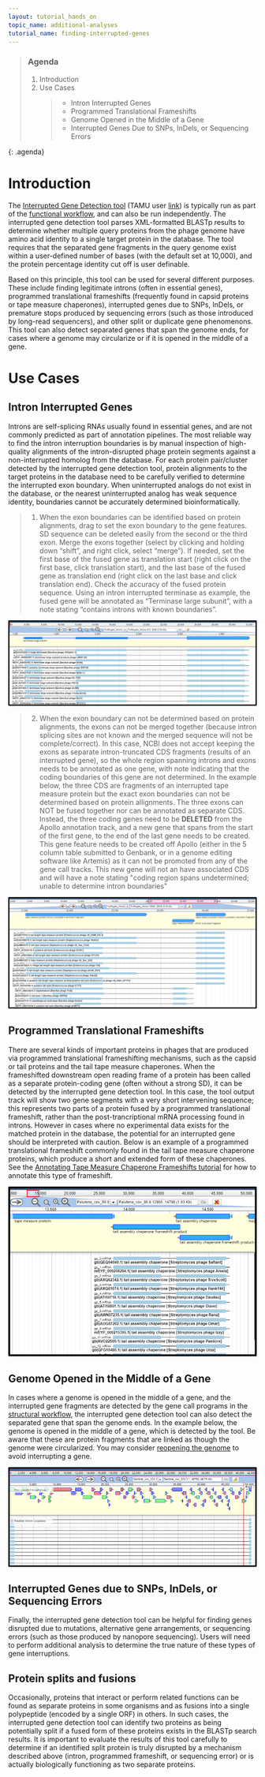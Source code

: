 ```yaml
---
layout: tutorial_hands_on
topic_name: additional-analyses
tutorial_name: finding-interrupted-genes
---
```


> ### Agenda
>
> 1. Introduction
> 2. Use Cases
>    > * Intron Interrupted Genes
>    > * Programmed Translational Frameshifts
>    > * Genome Opened in the Middle of a Gene
>    > * Interrupted Genes Due to SNPs, InDels, or Sequencing Errors
>
{: .agenda}

# Introduction
The [Interrupted Gene Detection tool](https://cpt.tamu.edu/galaxy-pub/root?tool_id=edu.tamu.cpt2.phage.intron_detection) (TAMU user [link](https://cpt.tamu.edu/galaxy/root?tool_id=edu.tamu.cpt2.phage.intron_detection)) is typically run as part of the [functional workflow](https://cpt.tamu.edu/training-material//topics/phage-annotation-pipeline/tutorials/functional-annotation-workflow/tutorial.html), and can also be run independently.  The interrupted gene detection tool parses XML-formatted BLASTp results to determine whether multiple query proteins from the phage genome have amino acid identity to a single target protein in the database.  The tool requires that the separated gene fragments in the query genome exist within a user-defined number of bases (with the default set at 10,000), and the protein percentage identity cut off is user definable.  

Based on this principle, this tool can be used for several different purposes.  These include finding legitimate introns (often in essential genes), programmed translational frameshifts (frequently found in capsid proteins or tape measure chaperones), interrupted genes due to SNPs, InDels, or premature stops produced by sequencing errors (such as those introduced by long-read sequencers),  and other split or duplicate gene phenomenons. This tool can also detect separated genes that span the genome ends, for cases where a genome may circularize or if it is opened in the middle of a gene.


# Use Cases

## Intron Interrupted Genes
Introns are self-splicing RNAs usually found in essential genes, and are not commonly predicted as part of annotation pipelines.  The most reliable way to find the intron interruption boundaries is by manual inspection of high-quality alignments of the intron-disrupted phage protein segments against a non-interrupted homolog from the database.  For each protein pair/cluster detected by the interrupted gene detection tool, protein alignments to the target proteins in the database need to be carefully verified to determine the interrupted exon boundary. When uninterrupted analogs do not exist in the database, or the nearest uninterrupted analog has weak sequence identity, boundaries cannot be accurately determined bioinformatically. 

> 1. When the exon boundaries can be identified based on protein alignments, drag to set the exon boundary to the gene features. SD sequence can be deleted easily from the second or the third exon. Merge the exons together (select by clicking and holding down “shift”, and right click, select “merge”). If needed, set the first base of the fused gene as translation start (right click on the first base, click translation start), and the last base of the fused gene as translation end (right click on the last base and click translation end). Check the accuracy of the fused protein sequence. Using an intron interrupted terminase as example, the fused gene will be annotated as “Terminase large subunit”, with a note stating “contains introns with known boundaries”.

![](../../images/finding-interrupted-genes-screenshots/1-intron-image1.png)

> 2. When the exon boundary can not be determined based on protein alignments, the exons can not be merged together (because intron splicing sites are not known and the merged sequence will not be complete/correct). In this case, NCBI does not accept keeping the exons as separate intron-truncated CDS fragments (results of an interrupted gene), so the whole region spanning introns and exons needs to be annotated as one gene, with note indicating that the coding boundaries of this gene are not determined. In the example below, the three CDS are fragments of an interrupted tape measure protein but the exact exon boundaries can not be determined based on protein allignments.  The three exons can NOT be fused together nor can be annotated as separate CDS. Instead, the three coding genes need to be **DELETED** from the Apollo annotation track, and a new gene that spans from the start of the first gene, to the end of the last gene needs to be created. This gene feature needs to be created off Apollo (either in the 5 column table submitted to Genbank, or in a genome editing software like Artemis) as it can not be promoted from any of the gene call tracks. This new gene will not an have associated CDS and will have a note stating "coding region spans undetermined; unable to determine intron boundaries"

![](../../images/finding-interrupted-genes-screenshots/2-intron-image2.png)

## Programmed Translational Frameshifts
There are several kinds of important proteins in phages that are produced via programmed translational frameshifting mechanisms, such as the capsid or tail proteins and the tail tape measure chaperones.  When the frameshifted downstream open reading frame of a protein has been called as a separate protein-coding gene (often without a strong SD), it can be detected by the interrupted gene detection tool. In this case, the tool output track will show two gene segments with a very short intervening sequence; this represents two parts of a protein fused by a programmed translational frameshift, rather than the post-trancriptional mRNA processing found in introns.  However in cases where no experimental data exists for the matched protein in the database, the potential for an interrupted gene should be interpreted with caution.  Below is an example of a programmed translational frameshift commonly found in the tail tape measure chaperone proteins, which produce a short and extended form of these chaperones.  See the [Annotating Tape Measure Chaperone Frameshifts tutorial](https://cpt.tamu.edu/training-material/topics/phage-annotation-pipeline/tutorials/annotating-tmp-chaperone-frameshifts/tutorial.html) for how to annotate this type of frameshift.

![](../../images/finding-interrupted-genes-screenshots/3-framshift-image.png)

## Genome Opened in the Middle of a Gene
In cases where a genome is opened in the middle of a gene, and the interrupted gene fragments are detected by the gene call programs in the [structural workflow](https://cpt.tamu.edu/training-material/topics/phage-annotation-pipeline/tutorials/structural-annotation-workflow/tutorial.html), the interrupted gene detection tool can also detect the separated gene that span the genome ends. In the example below, the genome is opened in the middle of a gene, which is detected by the tool. Be aware that these are protein fragments that are linked as though the genome were circularized.  You may consider [reopening the genome](https://cpt.tamu.edu/training-material/topics/additional-analyses/tutorials/reopening-apollo-with-annotations/tutorial.html) to avoid interrupting a gene.

![](../../images/finding-interrupted-genes-screenshots/4-genome-in-middle-image.png)

## Interrupted Genes due to SNPs, InDels, or Sequencing Errors
Finally, the interrupted gene detection tool can be helpful for finding genes disrupted due to mutations, alternative gene arrangements, or sequencing errors (such as those produced by nanopore sequencing). Users will need to perform additional analysis to determine the true nature of these types of gene interruptions.  

## Protein splits and fusions
Occasionally, proteins that interact or perform related functions can be found as separate proteins in some organisms and as fusions into a single polypeptide (encoded by a single ORF) in others.  In such cases, the interrupted gene detection tool can identify two proteins as being potentially split if a fused form of these proteins exists in the BLASTp search results.  It is important to evaluate the results of this tool carefully to determine if an identified split protein is truly disrupted by a mechanism described above (intron, programmed frameshift, or sequencing error) or is actually biologically functioning as two separate proteins.
